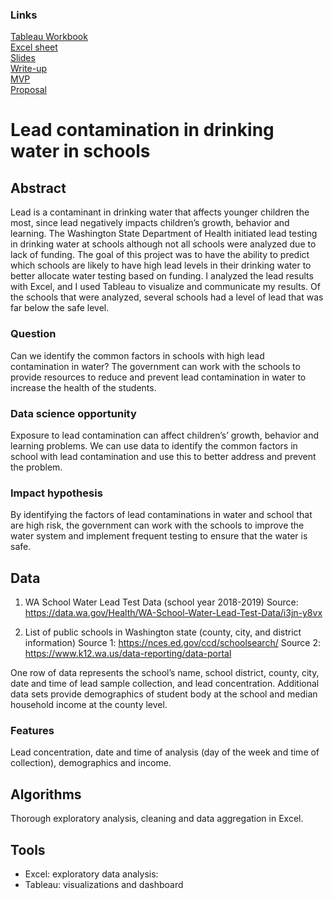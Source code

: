 ### Links

[Tableau Workbook](https://public.tableau.com/app/profile/jing4059/viz/Drinkingwaterinschools/Leaddashboard?publish=yes) <br>
[Excel sheet](https://github.com/lee-jin81/metis_project_3_business/blob/main/data_business_lead_FINAL.xlsx) <br>
[Slides](https://github.com/lee-jin81/metis_project_3_business/blob/main/slides_business.pdf) <br>
[Write-up](https://github.com/lee-jin81/metis_project_3_business/blob/main/writeup_business.pdf) <br>
[MVP](https://github.com/lee-jin81/metis_project_3_business/blob/main/mvp_business.pdf) <br>
[Proposal](https://github.com/lee-jin81/metis_project_3_business/blob/main/proposal_business.pdf) <br>

# Lead contamination in drinking water in schools

## Abstract 
Lead is a contaminant in drinking water that affects younger children the most, since lead negatively impacts children’s growth, behavior and learning. The Washington State Department of Health initiated lead testing in drinking water at schools although not all schools were analyzed due to lack of funding. The goal of this project was to have the ability to predict which schools are likely to have high lead levels in their drinking water to better allocate water testing based on funding. I analyzed the lead results with Excel, and I used Tableau to visualize and communicate my results. Of the schools that were analyzed, several schools had a level of lead that was far below the safe level.

### Question
Can we identify the common factors in schools with high lead contamination in water?
The government can work with the schools to provide resources to reduce and prevent lead contamination in water to increase the health of the students.

### Data science opportunity
Exposure to lead contamination can affect children’s’ growth, behavior and learning problems. 
We can use data to identify the common factors in school with lead contamination and use this to better address and prevent the problem. 

### Impact hypothesis
By identifying the factors of lead contaminations in water and school that are high risk, the government can work with the schools to improve the water system and implement frequent testing to ensure that the water is safe. 

## Data 
1.	WA School Water Lead Test Data (school year 2018-2019)
Source: https://data.wa.gov/Health/WA-School-Water-Lead-Test-Data/i3jn-y8vx

2.	List of public schools in Washington state (county, city, and district information)
Source 1: https://nces.ed.gov/ccd/schoolsearch/
Source 2: https://www.k12.wa.us/data-reporting/data-portal

One row of data represents the school’s name, school district, county, city, date and time of lead sample collection, and lead concentration. Additional data sets provide demographics of student body at the school and median household income at the county level. 

### Features
Lead concentration, date and time of analysis (day of the week and time of collection), demographics and income.

## Algorithms
Thorough exploratory analysis, cleaning and data aggregation in Excel.

## Tools
* Excel: exploratory data analysis:
* Tableau: visualizations and dashboard
